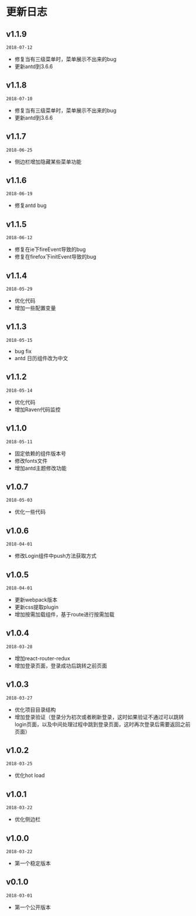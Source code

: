 # 更新日志

## v1.1.9

`2018-07-12`

- 修复当有三级菜单时，菜单展示不出来的bug
- 更新antd到3.6.6


## v1.1.8

`2018-07-10`

- 修复当有三级菜单时，菜单展示不出来的bug
- 更新antd到3.6.6


## v1.1.7

`2018-06-25`

- 侧边栏增加隐藏某些菜单功能


## v1.1.6

`2018-06-19`

- 修复antd bug


## v1.1.5

`2018-06-12`

- 修复在ie下fireEvent导致的bug
- 修复在firefox下initEvent导致的bug


## v1.1.4

`2018-05-29`

- 优化代码
- 增加一些配置变量


## v1.1.3

`2018-05-15`

- bug fix
- antd 日历组件改为中文


## v1.1.2

`2018-05-14`

- 优化代码
- 增加Raven代码监控


## v1.1.0

`2018-05-11`

- 固定依赖的组件版本号
- 修改fonts文件
- 增加antd主题修改功能


## v1.0.7

`2018-05-03`

- 优化一些代码


## v1.0.6

`2018-04-01`

- 修改Login组件中push方法获取方式


## v1.0.5

`2018-04-01`

- 更新webpack版本
- 更新css提取plugin
- 增加按需加载组件，基于route进行按需加载


## v1.0.4

`2018-03-28`

- 增加react-router-redux
- 增加登录页面，登录成功后跳转之前页面


## v1.0.3

`2018-03-27`

- 优化项目目录结构
- 增加登录验证（登录分为初次或者刷新登录，这时如果验证不通过可以跳转login页面，以及中间处理过程中跳到登录页面，这时再次登录后需要返回之前页面）


## v1.0.2

`2018-03-25`

- 优化hot load


## v1.0.1

`2018-03-22`

- 优化侧边栏


## v1.0.0

`2018-03-22`

- 第一个稳定版本


## v0.1.0

`2018-03-01`

- 第一个公开版本
